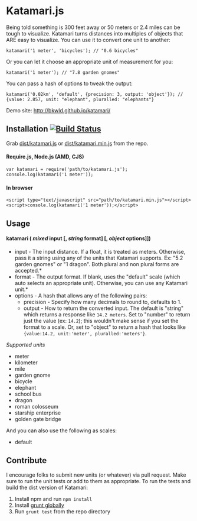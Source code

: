 # Katamari.js

Being told something is 300 feet away or 50 meters or 2.4 miles can be tough to visualize.  Katamari turns distances into multiples of objects that ARE easy to visualize.  You can use it to convert one unit to another:

	katamari('1 meter', 'bicycles'); // "0.6 bicycles"

Or you can let it choose an appropriate unit of measurement for you:

	katamari('1 meter'); // "7.8 garden gnomes"
	
You can pass a hash of options to tweak the output:

	katamari('0.02km', 'default', {precision: 3, output: 'object'}); // {value: 2.857, unit: "elephant", pluralled: "elephants"}

Demo site: http://bkwld.github.io/katamari/

## Installation [![Build Status](https://travis-ci.org/BKWLD/katamari.png?branch=master)](https://travis-ci.org/BKWLD/katamari)

Grab [dist/katamari.js](https://raw.github.com/BKWLD/katamari/master/dist/katamari.js) or [dist/katamari.min.js](https://raw.github.com/BKWLD/katamari/master/dist/katamari.min.js) from the repo.

#### Require.js, Node.js (AMD, CJS)

	var katamari = require('path/to/katamari.js');
	console.log(katamari('1 meter'));
	
#### In browser

	<script type="text/javascript" src="path/to/katamari.min.js"></script>
	<script>console.log(katamari('1 meter'));</script>

## Usage

#### katamari ( *mixed* input [, *string* format] [, *object* options]])

* input - The input distance. If a float, it is treated as meters.  Otherwise, pass it a string using any of the units that Katamari supports.  Ex: "5.2 garden gnomes" or "1 dragon".  Both plural and non plural forms are accepted.* 
* format - The output format. If blank, uses the "default" scale (which auto selects an appropriate unit).  Otherwise, you can use any Katamari unit.* 
* options - A hash that allows any of the following pairs:
	* precision - Specify how many decimals to round to, defaults to 1.
	* output - How to return the converted input.  The default is "string" which returns a response like `14.2 meters`.  Set to "number" to return just the value (ex: `14.2`); this wouldn't make sense if you set the format to a scale.  Or, set to "object" to return a hash that looks like `{value:14.2, unit:'meter', pluralled:'meters'}`.

*Supported units*

* meter
* kilometer
* mile
* garden gnome
* bicycle
* elephant
* school bus
* dragon
* roman colosseum
* starship enterprise
* golden gate bridge

And you can also use the following as scales:

* default

## Contribute

I encourage folks to submit new units (or whatever) via pull request.  Make sure to run the unit tests or add to them as appropriate.  To run the tests and build the dist version of Katamari:

1. Install npm and run `npm install`
2. Install [grunt globally](http://gruntjs.com/getting-started#installing-the-cli)
3. Run `grunt test` from the repo directory
